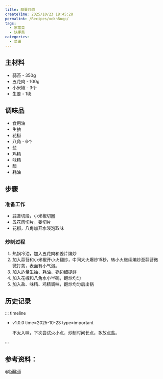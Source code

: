 ```yaml
---
title: 蒜薹炒肉
createTime: 2025/10/23 18:45:28
permalink: /Recipes/xckh8uqp/
tags:
  - 家常菜
  - 快手菜
categories:
  - 菜谱
---
```


## 主材料

- 蒜苔 - 350g
- 五花肉 - 100g
- 小米椒 - 3个
- 生姜 - 1块

## 调味品
- 食用油
- 生抽
- 花椒
- 八角 - 6个
- 盐
- 鸡精
- 味精
- 醋
- 耗油


## 步骤

### 准备工作
- 蒜苔切段，小米椒切圈
- 五花肉切片，姜切片
- 花椒，八角加开水浸泡取味

### 炒制过程
1. 热锅冷油，加入五花肉和姜片煸炒
2. 加入蒜苔和小米椒开小火翻炒，中间大火爆炒15秒，转小火继续煸炒至蒜苔微微打蔫，表面有小气泡。
3. 加入适量生抽、耗油、锅边醋提鲜
4. 加入花椒和八角水小半碗，翻炒均匀
5. 加入盐、味精、鸡精调味，翻炒均匀后出锅


## 历史记录

::: timeline
- v1.0.0
  time=2025-10-23 type=important

  不太入味，下次尝试火小点，炒制时间长点，多放点盐。

:::

## 参考资料：

@[bilibili](BV1sL4y1B7EW)